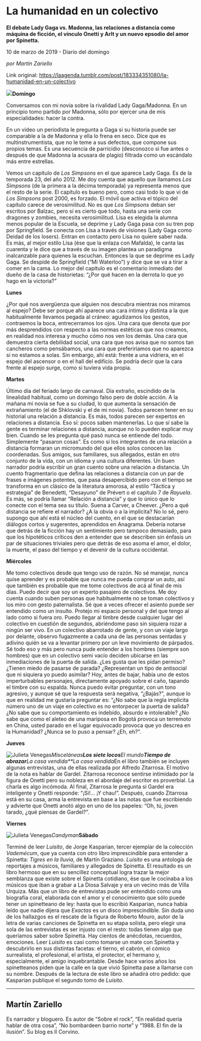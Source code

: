 # La humanidad en un colectivo

**El debate Lady Gaga vs. Madonna, las relaciones a distancia como máquina de ficción, el vínculo Onetti y Arlt y un nuevo epsodio del amor por Spinetta.**

10 de marzo de 2019 - Diario del domingo

_por Martín Zariello_

Link original: https://laagenda.tumblr.com/post/183334351080/la-humanidad-en-un-colectivo

![](https://64.media.tumblr.com/fdeed41a2b83942a563cf0eab61997cd/9da4e594ffbcc397-93/s500x750/d58aeb504625da94c280f39e0580886bb683bf45.jpg)**Domingo** 

Conversamos
con mi novia sobre la rivalidad Lady Gaga/Madonna. En un principio tomo partido
por Madonna, sólo por ejercer una de mis especialidades: hacer la contra. 

En un video un periodista le pregunta a Gaga si su historia
puede ser comparable a la de Madonna y ella lo frena en seco. Dice que es
multinstrumentista, que no le teme a sus defectos, que compone sus propios
temas. Es una secuencia de parricidio (desconozco si fue antes o después de que
Madonna la acusara de plagio) filtrada como un escándalo más entre estrellas.   

Vemos un capítulo de *Los
Simpsons* en el que aparece Lady Gaga. Es de la temporada 23, del año 2012.
Me doy cuenta que aquello que llamamos *Los
Simpsons* (de la primera a la décima temporada) ya representa menos que el
resto de la serie. El capítulo es bueno pero, como casi todo lo que vi de *Los Simpsons* post 2000, es forzado. El
móvil que activa el tópico del capítulo carece de verosimilitud. No es que *Los Simpsons* deban ser escritos por
Balzac, pero sí es cierto que todo, hasta una serie con dragones y zombies,
necesita verosimilitud. Lisa es elegida la alumna menos popular de la Escuela,
se deprime y Lady Gaga pasa con su tren pop por Springfield. Se conecta con
Lisa a través de visiones (Lady Gaga como Deidad de los losers). Entran en
contacto pero Lisa no quiere saber nada. Es más, al mejor estilo Lisa (ése que
la enlaza con Mafalda), le canta las cuarenta y le dice que a través de su
imagen plantea un paradigma inalcanzable para quienes la escuchan. Entonces la
que se deprime es Lady Gaga. Se despide de Springfield (“Mi Waterloo”) y dice
que se va a tirar a comer en la cama. Lo mejor del capítulo es el comentario
inmediato del dueño de la casa de historietas: “¿Por qué hacen en la derrota lo
que yo hago en la victoria?”  

**Lunes**

¿Por qué
nos avergüenza que alguien nos descubra mientras nos miramos al espejo? Debe
ser porque ahí aparece una cara íntima y distinta a la que habitualmente
llevamos pegada al cráneo: agudizamos los gestos, contraemos la boca,
entrecerramos los ojos. Una cara que denota que por más desprendidos con
respecto a las normas estéticas que nos creamos, en realidad nos interesa y
mucho cómo nos ven los demás. Una cara que demuestra cierta debilidad social, una
cara que nos avisa que no somos tan cancheros como pensábamos, una cara que
preferiríamos que no aparezca si no estamos a solas. Sin embargo, ahí está:
frente a una vidriera, en el espejo del ascensor o en el hall del edificio. Se
podría decir que la cara frente al espejo surge, como si tuviera vida propia. 

**Martes**

Último
día del feriado largo de carnaval. Día extraño, escindido de la linealidad
habitual, como un domingo falso pero de doble acción. A la mañana mi novia se
fue a su ciudad, lo que aumenta la sensación de extrañamiento (el de Shklovski
y el de mi novia). Todos parecen tener en su historial una relación a
distancia. Es más, todos parecen ser expertos en relaciones a distancia. Eso
sí: pocos saben mantenerlas. Lo que sí sabe la gente es terminar relaciones a distancia,
aunque no lo pueden explicar muy bien. Cuando se les pregunta qué pasó nunca se
entiende del todo. Simplemente “pasaron cosas”. Es como si los integrantes de
una relación a distancia formaran un micromundo del que ellos solos conocen las
coordenadas. Sus amigos, sus familiares, sus allegados, están en otro conjunto
de la vida, con un idioma y una cultura diferentes. Un buen narrador podría
escribir un gran cuento sobre una relación a distancia. Un cuento fragmentario que
defina las relaciones a distancia con un par de frases e imágenes potentes, que
pasa desapercibido pero con el tiempo se transforma en un clásico de la
literatura amorosa, al estilo “Táctica y estrategia” de Benedetti, “Desayuno”
de Prévert o el capítulo 7 de *Rayuela*.
Es más, se podría llamar “Relación a distancia” y que lo único que lo conecte
con el tema sea su título. Suena a Carver, a Cheever. ¿Pero a qué distancia se
refiere el narrador? ¿A la obvia o a la implícita? No lo sé, pero supongo que
ahí está el núcleo del cuento, en el que se destacarían diálogos cortos y
sugerentes, aprendidos en Anagrama. Debería notarse que detrás de la ficción
hay un sentimiento pero tampoco demasiado, para que los hipotéticos críticos
den a entender que se describen sin énfasis un par de situaciones triviales
pero que detrás de eso asoma el amor, el dolor, la muerte, el paso del tiempo y
el devenir de la cultura occidental.   

**Miércoles**

Me
tomo colectivos desde que tengo uso de razón. No sé manejar, nunca quise
aprender y es probable que nunca me pueda comprar un auto, así que también es
probable que me tome colectivos de acá al final de mis días. Puedo decir que
soy un experto pasajero de colectivos. Me doy cuenta cuando suben personas que
habitualmente no se toman colectivos y los miro con gesto paternalista. Sé que
a veces ofrecer el asiento puede ser entendido como un insulto. Protejo mi
espacio personal y del que tengo al lado como si fuera oro. Puedo llegar al
timbre desde cualquier lugar del colectivo en cuestión de segundos, abriéndome
paso sin siquiera rozar a ningún ser vivo. En un colectivo abarrotado de gente,
y con un viaje largo por delante, observo fugazmente a cada una de las personas
sentadas y adivino quién se va a levantar primero por un leve movimiento de
párpados. Sé todo eso y más pero nunca pude entender a los hombres (siempre son
hombres) que en un colectivo semi vacío deciden ubicarse en las inmediaciones
de la puerta de salida. ¿Les gusta que les pidan permiso? ¿Tienen miedo de
pasarse de parada? ¿Representan un tipo de antisocial que ni siquiera yo puedo
asimilar? Hoy, antes de bajar, había uno de estos imperturbables personajes,
directamente apoyado sobre el caño, tapando el timbre con su espalda. Nunca
puedo evitar preguntar, con un tono agresivo, y aunque sé que la respuesta será
negativa, “¿Bajás?”, aunque lo que en realidad me gustaría preguntar es: “¿No
sabe que la regla implícita número uno de un viaje en colectivo es no
entorpecer la puerta de salida? ¿No sabe que su comportamiento es indebido,
absurdo e intolerable? ¿No sabe que como el aleteo de una mariposa en Bogotá
provoca un terremoto en China, usted parado en el lugar equivocado provoca que
yo descrea en la Humanidad? ¿Nunca se lo puso a pensar? ¿Eh, eh?”.      

**Jueves**

![Julieta Venegas](https://64.media.tumblr.com/e66c0e25e009e3e48ec39c608065ed98/9da4e594ffbcc397-f6/s250x400/c6cc8adcae4578d41cf3fc3c97ca4cc3a7e5151f.jpg)*Misceláneas**Los siete locos**El mundo**Tiempo
de abrazar**La
casa vendida**La casa vendida*En el libro también se incluyen algunas entrevistas, una de
ellas realizada por Alfredo Zitarrosa. El motivo de la nota es hablar de
Gardel. Zitarrosa reconoce sentirse intimidado por la figura de Onetti pero su
nobleza en el abordaje del escritor es proverbial. La charla es algo incómoda.
Al final, Zitarrosa le pregunta si Gardel era inteligente y Onetti responde:
“¡Si!… ¡Y chau!”. Después, cuando Zitarrosa está en su casa, arma
la entrevista en base a las notas que fue escribiendo y advierte que Onetti
anotó algo en uno de los papeles: “Oh, tú, joven tarado, ¿qué piensas de
Gardel?”.

**Viernes**

![Julieta Venegas](https://64.media.tumblr.com/a3dda8027b4e6f10d20125a21adc5b55/9da4e594ffbcc397-ec/s250x400/21dfd55bb84f2a1efadbc63e04e7a6024f56c10b.jpg)*Candyman***Sábado**

Terminé
de leer *Luisito*, de Jorge Kasparian,
tercer ejemplar de la colección *Vademécum*,
que ya cuenta con otro libro imprescindible para entender a Spinetta: *Tigres en la lluvia*, de Martín Graziano.
*Luisito* es una antología de
reportajes a músicos, familiares y allegados de Spinetta. El resultado es un
libro hermoso que en su sencillez conceptual logra trazar la mejor semblanza que
existe sobre el Spinetta cotidiano, ése que le cocinaba a los músicos que iban
a grabar a La Diosa Salvaje y era un vecino más de Villa Urquiza. Más que un
libro de entrevistas pude ser entendido como una biografía coral, elaborada con
el amor y el conocimiento que sólo puede tener un spinetteano de ley: hasta que
lo escribió Kasparian, nunca había leído que nadie dijera que *Exactas* es un disco imprescindible. Sin
duda uno de los hallazgos es el rescate de la figura de Roberto Mouro, autor de
la letra de varias canciones de Spinetta en su etapa solista, pero elegir una
sola de las entrevistas es ser injusto con el resto: todas tienen algo que
queríamos saber sobre Spinetta. Hay cientos de anécdotas, recuerdos, emociones.
Leer *Luisito* es casi como tomarse un
mate con Spinetta y descubrirlo en sus distintas facetas: el tierno, el cabrón,
el cómico surrealista, el profesional, el artista, el protector, el hermano y,
especialmente, el amigo inquebrantable. Desde hace varios años los spinetteanos
piden que la calle en la que vivió Spinetta pase a llamarse con su nombre.
Después de la lectura de este libro se añadirá otro pedido: que Kasparian
publique el segundo tomo de *Luisito*.  



---

 Martín Zariello
----------------

Es narrador y bloguero. Es autor de “Sobre el rock”, “En realidad quería hablar de otra cosa”, “No bombardeen barrio norte” y “1988. El fin de la ilusión”. Su blog es Il Corvino.



